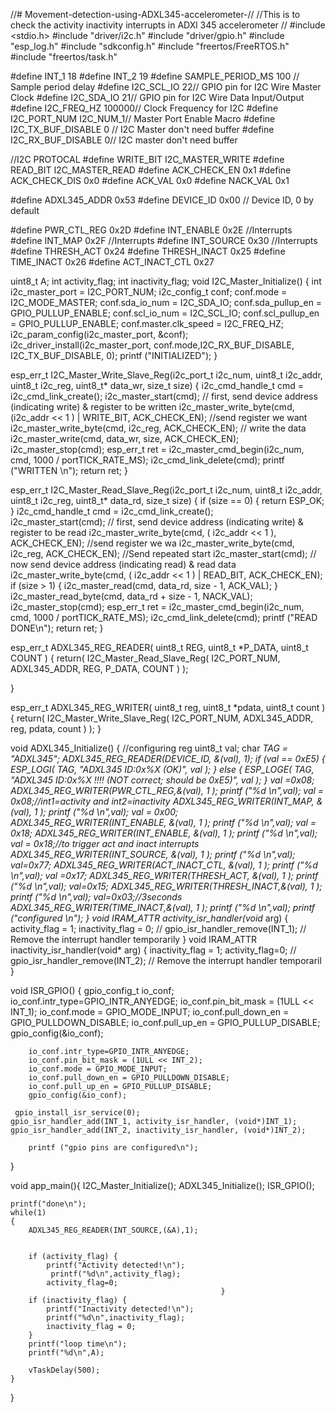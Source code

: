 //# Movement-detection-using-ADXL345-accelerometer-//
//This is to check the activity inactivity interrupts in ADXl 345 accelerometer //
#include <stdio.h>
#include "driver/i2c.h"
#include "driver/gpio.h"
#include "esp_log.h"
#include "sdkconfig.h"
#include "freertos/FreeRTOS.h"
#include "freertos/task.h"

#define INT_1                18
#define INT_2                19
#define SAMPLE_PERIOD_MS        100             // Sample period delay
#define I2C_SCL_IO          22// GPIO pin for I2C Wire Master Clock
#define I2C_SDA_IO          21// GPIO pin for I2C Wire Data Input/Output
#define I2C_FREQ_HZ             100000// Clock Frequency for I2C
#define I2C_PORT_NUM            I2C_NUM_1// Master Port Enable Macro
#define I2C_TX_BUF_DISABLE      0 // I2C Master don't need buffer
#define I2C_RX_BUF_DISABLE      0// I2C master don't need buffer

//I2C PROTOCAL
#define WRITE_BIT               I2C_MASTER_WRITE
#define READ_BIT                I2C_MASTER_READ
#define ACK_CHECK_EN            0x1
#define ACK_CHECK_DIS           0x0
#define ACK_VAL                 0x0
#define NACK_VAL                0x1

#define ADXL345_ADDR    0x53
#define DEVICE_ID       0x00 // Device ID, 0 by default


#define PWR_CTL_REG     0x2D
#define INT_ENABLE      0x2E //Interrupts
#define INT_MAP         0x2F //Interrupts
#define INT_SOURCE      0x30 //Interrupts
#define THRESH_ACT      0x24
#define THRESH_INACT    0x25
#define TIME_INACT      0x26
#define ACT_INACT_CTL   0x27

uint8_t A;
int activity_flag;
int inactivity_flag;
void I2C_Master_Initialize()
{
    int i2c_master_port = I2C_PORT_NUM;
    i2c_config_t conf;
    conf.mode = I2C_MODE_MASTER;
    conf.sda_io_num = I2C_SDA_IO;
    conf.sda_pullup_en = GPIO_PULLUP_ENABLE;
    conf.scl_io_num = I2C_SCL_IO;
    conf.scl_pullup_en = GPIO_PULLUP_ENABLE;
    conf.master.clk_speed = I2C_FREQ_HZ;
    i2c_param_config(i2c_master_port, &conf);
    i2c_driver_install(i2c_master_port, conf.mode,I2C_RX_BUF_DISABLE, I2C_TX_BUF_DISABLE, 0);
    printf ("INITIALIZED");
}

esp_err_t I2C_Master_Write_Slave_Reg(i2c_port_t i2c_num, uint8_t i2c_addr, uint8_t i2c_reg, uint8_t* data_wr, size_t size)
{
            i2c_cmd_handle_t cmd = i2c_cmd_link_create();
            i2c_master_start(cmd);
            // first, send device address (indicating write) & register to be written
            i2c_master_write_byte(cmd, (i2c_addr << 1 ) | WRITE_BIT, ACK_CHECK_EN);
            //send register we want
            i2c_master_write_byte(cmd, i2c_reg, ACK_CHECK_EN);
            // write the data
            i2c_master_write(cmd, data_wr, size, ACK_CHECK_EN);
            i2c_master_stop(cmd);
            esp_err_t ret = i2c_master_cmd_begin(i2c_num, cmd, 1000 / portTICK_RATE_MS);
            i2c_cmd_link_delete(cmd);
             printf ("WRITTEN \n");
            return ret;
}

esp_err_t I2C_Master_Read_Slave_Reg(i2c_port_t i2c_num, uint8_t i2c_addr, uint8_t i2c_reg, uint8_t* data_rd, size_t size)
{
if (size == 0) {
    return ESP_OK;
}
    i2c_cmd_handle_t cmd = i2c_cmd_link_create();   
    i2c_master_start(cmd);
          // first, send device address (indicating write) & register to be read
    i2c_master_write_byte(cmd, ( i2c_addr << 1 ), ACK_CHECK_EN);
             //send register we wa
    i2c_master_write_byte(cmd, i2c_reg, ACK_CHECK_EN);
             //Send repeated start
    i2c_master_start(cmd);
             // now send device address (indicating read) & read data
     i2c_master_write_byte(cmd, ( i2c_addr << 1 ) | READ_BIT, ACK_CHECK_EN);
if (size > 1)
{
    i2c_master_read(cmd, data_rd, size - 1, ACK_VAL);
}
    i2c_master_read_byte(cmd, data_rd + size - 1, NACK_VAL);
    i2c_master_stop(cmd);
    esp_err_t ret = i2c_master_cmd_begin(i2c_num, cmd, 1000 / portTICK_RATE_MS);
    i2c_cmd_link_delete(cmd);
    printf ("READ DONE\n");
    return ret;
}

esp_err_t ADXL345_REG_READER( uint8_t REG, uint8_t *P_DATA, uint8_t COUNT )
{
    return( I2C_Master_Read_Slave_Reg( I2C_PORT_NUM, ADXL345_ADDR,  REG, P_DATA, COUNT ) );

}


esp_err_t ADXL345_REG_WRITER( uint8_t reg, uint8_t *pdata, uint8_t count )
{
    return( I2C_Master_Write_Slave_Reg( I2C_PORT_NUM, ADXL345_ADDR,  reg, pdata, count ) );
}


void ADXL345_Initialize()
{
    //configuring reg
    uint8_t val;
    char *TAG = "ADXL345";
    ADXL345_REG_READER(DEVICE_ID, &(val), 1);
        if (val == 0xE5)
        {
            ESP_LOGI( TAG, "ADXL345 ID:0x%X (OK)", val );
        }
        else {
            ESP_LOGE( TAG, "ADXL345 ID:0x%X !!!! (NOT correct; should be 0xE5)", val );
        }
    val =0x08;
    ADXL345_REG_WRITER(PWR_CTL_REG,&(val), 1 );
    printf ("%d \n",val); 
    val = 0x08;//int1=activity and int2=inactivity
    ADXL345_REG_WRITER(INT_MAP, &(val), 1 );
    printf ("%d \n",val);
    val = 0x00;
    ADXL345_REG_WRITER(INT_ENABLE, &(val), 1 );
    printf ("%d \n",val);
    val = 0x18;
    ADXL345_REG_WRITER(INT_ENABLE, &(val), 1 );
    printf ("%d \n",val);
    val = 0x18;//to trigger act and inact interrupts
    ADXL345_REG_WRITER(INT_SOURCE, &(val), 1 );
    printf ("%d \n",val);
    val=0x77;
    ADXL345_REG_WRITER(ACT_INACT_CTL, &(val), 1 );
    printf ("%d \n",val);
    val =0x17;
    ADXL345_REG_WRITER(THRESH_ACT, &(val), 1 );
    printf ("%d \n",val);
    val=0x15;
    ADXL345_REG_WRITER(THRESH_INACT,&(val), 1 );
    printf ("%d \n",val);
    val=0x03;//3seconds
    ADXL345_REG_WRITER(TIME_INACT,&(val), 1 );
    printf ("%d \n",val);
    printf ("configured \n");
}
void IRAM_ATTR activity_isr_handler(void* arg)
{
            activity_flag = 1;
             inactivity_flag = 0;
            //       gpio_isr_handler_remove(INT_1); // Remove the interrupt handler temporarily
            }
void IRAM_ATTR inactivity_isr_handler(void* arg)
{
     inactivity_flag = 1;
     activity_flag=0;
     //  gpio_isr_handler_remove(INT_2); // Remove the interrupt handler temporaril
}

void ISR_GPIO()
{
        gpio_config_t io_conf;
        io_conf.intr_type=GPIO_INTR_ANYEDGE;
        io_conf.pin_bit_mask = (1ULL << INT_1);
        io_conf.mode = GPIO_MODE_INPUT;
        io_conf.pull_down_en = GPIO_PULLDOWN_DISABLE;
        io_conf.pull_up_en = GPIO_PULLUP_DISABLE;
        gpio_config(&io_conf);

        io_conf.intr_type=GPIO_INTR_ANYEDGE;
        io_conf.pin_bit_mask = (1ULL << INT_2);
        io_conf.mode = GPIO_MODE_INPUT;
        io_conf.pull_down_en = GPIO_PULLDOWN_DISABLE;
        io_conf.pull_up_en = GPIO_PULLUP_DISABLE;
        gpio_config(&io_conf);
    
     gpio_install_isr_service(0);
    gpio_isr_handler_add(INT_1, activity_isr_handler, (void*)INT_1);
    gpio_isr_handler_add(INT_2, inactivity_isr_handler, (void*)INT_2);

        printf ("gpio pins are configured\n");
}



void app_main(){
    I2C_Master_Initialize();
    ADXL345_Initialize();
    ISR_GPIO();
   
    printf("done\n");
    while(1)
    {   
        ADXL345_REG_READER(INT_SOURCE,(&A),1);    
        

        if (activity_flag) {
            printf("Activity detected!\n");
             printf("%d\n",activity_flag);
            activity_flag=0;
                                                   }
        if (inactivity_flag) {
            printf("Inactivity detected!\n");
            printf("%d\n",inactivity_flag);
            inactivity_flag = 0;
        }
        printf("loop time\n");
        printf("%d\n",A);
        
        vTaskDelay(500); 
    }
}

